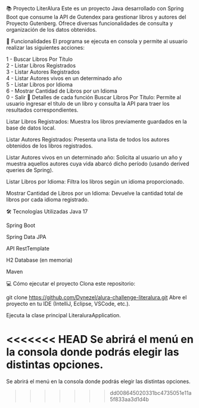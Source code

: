 📚 Proyecto LiterAlura
Este es un proyecto Java desarrollado con Spring Boot que consume la API de Gutendex para gestionar libros y autores del Proyecto Gutenberg. Ofrece diversas funcionalidades de consulta y organización de los datos obtenidos.

🚀 Funcionalidades
El programa se ejecuta en consola y permite al usuario realizar las siguientes acciones:

1 - Buscar Libros Por Título  
2 - Listar Libros Registrados  
3 - Listar Autores Registrados  
4 - Listar Autores vivos en un determinado año  
5 - Listar Libros por Idioma  
6 - Mostrar Cantidad de Libros por un Idioma  
0 - Salir
📌 Detalles de cada función
Buscar Libros Por Título: Permite al usuario ingresar el título de un libro y consulta la API para traer los resultados correspondientes.

Listar Libros Registrados: Muestra los libros previamente guardados en la base de datos local.

Listar Autores Registrados: Presenta una lista de todos los autores obtenidos de los libros registrados.

Listar Autores vivos en un determinado año: Solicita al usuario un año y muestra aquellos autores cuya vida abarcó dicho período (usando derived queries de Spring).

Listar Libros por Idioma: Filtra los libros según un idioma proporcionado.

Mostrar Cantidad de Libros por un Idioma: Devuelve la cantidad total de libros por cada idioma registrado.

🛠 Tecnologías Utilizadas
Java 17

Spring Boot

Spring Data JPA

API RestTemplate

H2 Database (en memoria)

Maven

💻 Cómo ejecutar el proyecto
Clona este repositorio:

git clone https://github.com/Dynezel/alura-challenge-literalura.git
Abre el proyecto en tu IDE (IntelliJ, Eclipse, VSCode, etc.).

Ejecuta la clase principal LiteraluraApplication.

<<<<<<< HEAD
Se abrirá el menú en la consola donde podrás elegir las distintas opciones.
=======
Se abrirá el menú en la consola donde podrás elegir las distintas opciones.
>>>>>>> dd008645020331bc4735051e11a5f833aa3d1d4b

